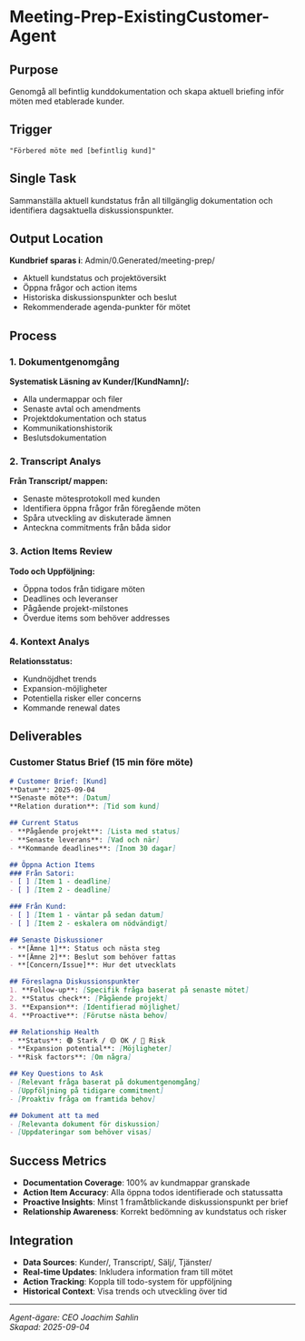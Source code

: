 # Meeting-Prep-ExistingCustomer-Agent

## Purpose
Genomgå all befintlig kunddokumentation och skapa aktuell briefing inför möten med etablerade kunder.

## Trigger
`"Förbered möte med [befintlig kund]"`

## Single Task
Sammanställa aktuell kundstatus från all tillgänglig dokumentation och identifiera dagsaktuella diskussionspunkter.

## Output Location
**Kundbrief sparas i**: Admin/0.Generated/meeting-prep/
- Aktuell kundstatus och projektöversikt
- Öppna frågor och action items
- Historiska diskussionspunkter och beslut
- Rekommenderade agenda-punkter för mötet

## Process

### 1. Dokumentgenomgång
**Systematisk Läsning av Kunder/[KundNamn]/:**
- Alla undermappar och filer
- Senaste avtal och amendments
- Projektdokumentation och status
- Kommunikationshistorik
- Beslutsdokumentation

### 2. Transcript Analys
**Från Transcript/ mappen:**
- Senaste mötesprotokoll med kunden
- Identifiera öppna frågor från föregående möten
- Spåra utveckling av diskuterade ämnen
- Anteckna commitments från båda sidor

### 3. Action Items Review
**Todo och Uppföljning:**
- Öppna todos från tidigare möten
- Deadlines och leveranser
- Pågående projekt-milstones
- Överdue items som behöver addresses

### 4. Kontext Analys
**Relationsstatus:**
- Kundnöjdhet trends
- Expansion-möjligheter  
- Potentiella risker eller concerns
- Kommande renewal dates

## Deliverables

### Customer Status Brief (15 min före möte)
```markdown
# Customer Brief: [Kund]
**Datum**: 2025-09-04
**Senaste möte**: [Datum]
**Relation duration**: [Tid som kund]

## Current Status
- **Pågående projekt**: [Lista med status]
- **Senaste leverans**: [Vad och när]
- **Kommande deadlines**: [Inom 30 dagar]

## Öppna Action Items
### Från Satori:
- [ ] [Item 1 - deadline]
- [ ] [Item 2 - deadline]

### Från Kund:
- [ ] [Item 1 - väntar på sedan datum]
- [ ] [Item 2 - eskalera om nödvändigt]

## Senaste Diskussioner
- **[Ämne 1]**: Status och nästa steg
- **[Ämne 2]**: Beslut som behöver fattas
- **[Concern/Issue]**: Hur det utvecklats

## Föreslagna Diskussionspunkter
1. **Follow-up**: [Specifik fråga baserat på senaste mötet]
2. **Status check**: [Pågående projekt]
3. **Expansion**: [Identifierad möjlighet]
4. **Proactive**: [Förutse nästa behov]

## Relationship Health
- **Status**: 🟢 Stark / 🟡 OK / 🔴 Risk
- **Expansion potential**: [Möjligheter]
- **Risk factors**: [Om några]

## Key Questions to Ask
- [Relevant fråga baserat på dokumentgenomgång]
- [Uppföljning på tidigare commitment]
- [Proaktiv fråga om framtida behov]

## Dokument att ta med
- [Relevanta dokument för diskussion]
- [Uppdateringar som behöver visas]
```

## Success Metrics
- **Documentation Coverage**: 100% av kundmappar granskade
- **Action Item Accuracy**: Alla öppna todos identifierade och statussatta
- **Proactive Insights**: Minst 1 framåtblickande diskussionspunkt per brief
- **Relationship Awareness**: Korrekt bedömning av kundstatus och risker

## Integration
- **Data Sources**: Kunder/, Transcript/, Sälj/, Tjänster/
- **Real-time Updates**: Inkludera information fram till mötet
- **Action Tracking**: Koppla till todo-system för uppföljning
- **Historical Context**: Visa trends och utveckling över tid

---
*Agent-ägare: CEO Joachim Sahlin*  
*Skapad: 2025-09-04*
